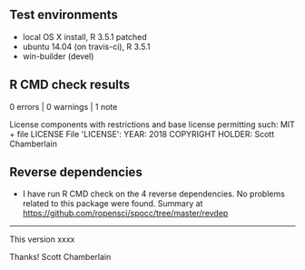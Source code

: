 ## Test environments

* local OS X install, R 3.5.1 patched
* ubuntu 14.04 (on travis-ci), R 3.5.1
* win-builder (devel)

## R CMD check results

0 errors | 0 warnings | 1 note

License components with restrictions and base license permitting such:
  MIT + file LICENSE
File 'LICENSE':
  YEAR: 2018
  COPYRIGHT HOLDER: Scott Chamberlain

## Reverse dependencies

* I have run R CMD check on the 4 reverse dependencies. No problems related to this package were found. Summary at <https://github.com/ropensci/spocc/tree/master/revdep>

--------

This version xxxx

Thanks!
Scott Chamberlain
